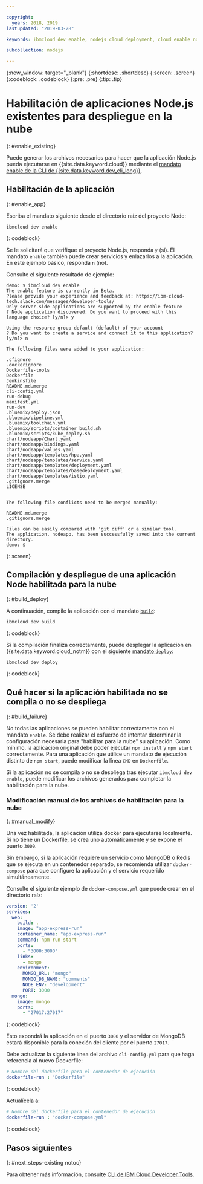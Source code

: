 ```yaml
---

copyright:
  years: 2018, 2019
lastupdated: "2019-03-28"

keywords: ibmcloud dev enable, nodejs cloud deployment, cloud enable nodejs, deploy nodejs, build nodejs cloud, nodejs debug

subcollection: nodejs

---
```


{:new_window: target="_blank"}
{:shortdesc: .shortdesc}
{:screen: .screen}
{:codeblock: .codeblock}
{:pre: .pre}
{:tip: .tip}

# Habilitación de aplicaciones Node.js existentes para despliegue en la nube
{: #enable_existing}

Puede generar los archivos necesarios para hacer que la aplicación Node.js pueda ejecutarse en {{site.data.keyword.cloud}} mediante el [mandato enable de la CLI de {{site.data.keyword.dev_cli_long}}](/docs/cli/idt?topic=cloud-cli-idt-cli#enable).

## Habilitación de la aplicación
{: #enable_app}

Escriba el mandato siguiente desde el directorio raíz del proyecto Node:
```
ibmcloud dev enable
```
{: codeblock}

Se le solicitará que verifique el proyecto Node.js, responda `y` (sí). El mandato `enable` también puede crear servicios y enlazarlos a la aplicación. En este ejemplo básico, responda `n` (no).

Consulte el siguiente resultado de ejemplo:
```
demo: $ ibmcloud dev enable
The enable feature is currently in Beta.
Please provide your experience and feedback at: https://ibm-cloud-tech.slack.com/messages/developer-tools/
Only server-side applications are supported by the enable feature
? Node application discovered. Do you want to proceed with this language choice? [y/n]> y

Using the resource group default (default) of your account
? Do you want to create a service and connect it to this application? [y/n]> n
                                    
The following files were added to your application:

.cfignore
.dockerignore
Dockerfile-tools
Dockerfile
Jenkinsfile
README.md.merge
cli-config.yml
run-debug
manifest.yml
run-dev
.bluemix/deploy.json
.bluemix/pipeline.yml
.bluemix/toolchain.yml
.bluemix/scripts/container_build.sh
.bluemix/scripts/kube_deploy.sh
chart/nodeapp/Chart.yaml
chart/nodeapp/bindings.yaml
chart/nodeapp/values.yaml
chart/nodeapp/templates/hpa.yaml
chart/nodeapp/templates/service.yaml
chart/nodeapp/templates/deployment.yaml
chart/nodeapp/templates/basedeployment.yaml
chart/nodeapp/templates/istio.yaml
.gitignore.merge
LICENSE


The following file conflicts need to be merged manually:

README.md.merge
.gitignore.merge

Files can be easily compared with 'git diff' or a similar tool.
The application, nodeapp, has been successfully saved into the current directory.
demo: $
```
{: screen}

## Compilación y despliegue de una aplicación Node habilitada para la nube
{: #build_deploy}

A continuación, compile la aplicación con el mandato [`build`](/docs/cli/idt?topic=cloud-cli-idt-cli#build):
```
ibmcloud dev build
```
{: codeblock}

Si la compilación finaliza correctamente, puede desplegar la aplicación en {{site.data.keyword.cloud_notm}} con el siguiente [mandato `deploy`](/docs/cli/idt?topic=cloud-cli-idt-cli#deploy):
```
ibmcloud dev deploy
```
{: codeblock}

## Qué hacer si la aplicación habilitada no se compila o no se despliega
{: #build_failure}

No todas las aplicaciones se pueden habilitar correctamente con el mandato `enable`. Se debe realizar el esfuerzo de intentar determinar la configuración necesaria para "habilitar para la nube" su aplicación. Como mínimo, la aplicación original debe poder ejecutar `npm install` y `npm start` correctamente. Para una aplicación que utilice un mandato de ejecución distinto de `npm start`, puede modificar la línea `CMD` en `Dockerfile`.

Si la aplicación no se compila o no se despliega tras ejecutar `ibmcloud dev enable`, puede modificar los archivos generados para completar la habilitación para la nube.

### Modificación manual de los archivos de habilitación para la nube
{: #manual_modify}

Una vez habilitada, la aplicación utiliza docker para ejecutarse localmente. Si no tiene un Dockerfile, se crea uno automáticamente y se expone el puerto `3000`.

Sin embargo, si la aplicación requiere un servicio como MongoDB o Redis que se ejecuta en un contenedor separado, se recomienda utilizar `docker-compose` para que configure la aplicación y el servicio requerido simultáneamente.

Consulte el siguiente ejemplo de `docker-compose.yml` que puede crear en el directorio raíz:
```yaml
version: '2'
services:
  web:
    build: .
    image: "app-express-run"
    container_name: "app-express-run"
    command: npm run start
    ports:
      - "3000:3000"
    links:
      - mongo
    environment:
      MONGO_URL: "mongo"
      MONGO_DB_NAME: "comments"
      NODE_ENV: "development"
      PORT: 3000
  mongo:
    image: mongo
    ports:
      - "27017:27017" 
```
{: codeblock}

Esto expondrá la aplicación en el puerto `3000` y el servidor de MongoDB estará disponible para la conexión del cliente por el puerto `27017`.

Debe actualizar la siguiente línea del archivo `cli-config.yml` para que haga referencia al nuevo Dockerfile: 
```yaml
# Nombre del dockerfile para el contenedor de ejecución
dockerfile-run : "Dockerfile"
```
{: codeblock}

Actualícela a:
```yaml
# Nombre del dockerfile para el contenedor de ejecución
dockerfile-run : "docker-compose.yml"
```
{: codeblock}

## Pasos siguientes
{: #next_steps-existing notoc}

Para obtener más información, consulte [CLI de IBM Cloud Developer Tools](/docs/cli/idt?topic=cloud-cli-idt-cli#idt-cli).
